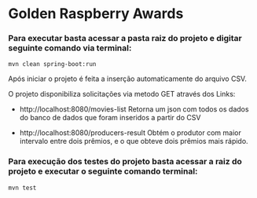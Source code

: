 # Golden Raspberry Awards

### Para executar basta acessar a pasta raiz do projeto e digitar seguinte comando via terminal:

`mvn clean spring-boot:run`

Após iniciar o projeto é feita a inserção automaticamente do arquivo CSV.

O projeto disponibiliza solicitações via metodo GET através dos Links:

- http://localhost:8080/movies-list
Retorna um json com todos os dados do banco de dados que foram inseridos a partir do CSV 

- http://localhost:8080/producers-result
Obtém o produtor com maior intervalo entre dois prêmios, e o que obteve dois prêmios mais rápido.


### Para execução dos testes do projeto basta acessar a raiz do projeto e executar o seguinte comando terminal:
`mvn test`




